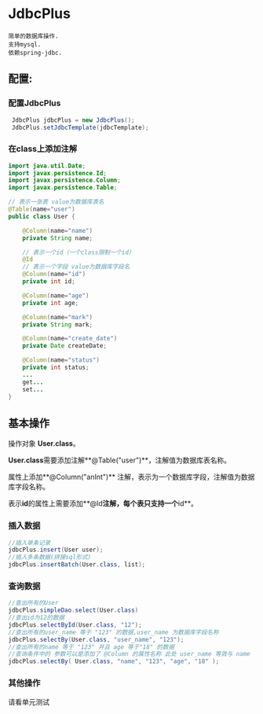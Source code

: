 # JdbcPlus

```$xslt
简单的数据库操作.
支持mysql.
依赖spring-jdbc.
```
## 配置:

### 配置JdbcPlus

```java
 JdbcPlus jdbcPlus = new JdbcPlus();
 JdbcPlus.setJdbcTemplate(jdbcTemplate);
```

### 在class上添加注解

```java
import java.util.Date;
import javax.persistence.Id;
import javax.persistence.Column;
import javax.persistence.Table;

// 表示一张表 value为数据库表名
@Table(name="user")
public class User {

    @Column(name="name")
    private String name;

    // 表示一个id（一个class限制一个id）
    @Id 
    // 表示一个字段 value为数据库字段名
    @Column(name="id") 
    private int id;

    @Column(name="age")
    private int age;

    @Column(name="mark")
    private String mark;

    @Column(name="create_date")
    private Date createDate;

    @Column(name="status")
    private int status;
    ...
    get...
    set...
}

```

## 基本操作

操作对象 **User.class**。

**User.class**需要添加注解**@Table("user")**，注解值为数据库表名称。

属性上添加**@Column("anInt")** 注解，表示为一个数据库字段，注解值为数据库字段名称。

表示**id**的属性上需要添加**@Id**注解，每个表只支持一个**id**。

### 插入数据

```java
//插入单条记录
jdbcPlus.insert(User user);
//插入多条数据(拼接sql形式)
jdbcPlus.insertBatch(User.class, list);
```

### 查询数据

```java
//查出所有的User
jdbcPlus.simpleDao.select(User.class)
//查出id为12的数据
jdbcPlus.selectById(User.class, "12");
//查出所有的user_name 等于 "123" 的数据,user_name 为数据库字段名称
jdbcPlus.selectBy(User.class, "user_name", "123");
//查出所有的name 等于 "123" 并且 age 等于"18" 的数据
//查询条件中的 参数可以是添加了 @Column 的属性名称 此处 user_name 等效与 name
jdbcPlus.selectBy( User.class, "name", "123", "age", "18" );
```

### 其他操作

请看单元测试





